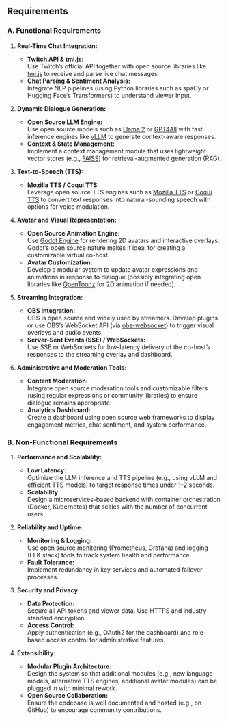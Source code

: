 ## Requirements

### A. Functional Requirements

1. **Real-Time Chat Integration:**
   - **Twitch API & tmi.js:**  
     Use Twitch’s official API together with open source libraries like [tmi.js](https://github.com/tmijs/tmi.js) to receive and parse live chat messages.
   - **Chat Parsing & Sentiment Analysis:**  
     Integrate NLP pipelines (using Python libraries such as spaCy or Hugging Face’s Transformers) to understand viewer input.

2. **Dynamic Dialogue Generation:**
   - **Open Source LLM Engine:**  
     Use open source models such as [Llama 2](https://ai.meta.com/llama/) or [GPT4All](https://gpt4all.io/) with fast inference engines like [vLLM](https://github.com/vllm-project/vllm) to generate context-aware responses.
   - **Context & State Management:**  
     Implement a context management module that uses lightweight vector stores (e.g., [FAISS](https://github.com/facebookresearch/faiss)) for retrieval-augmented generation (RAG).

3. **Text-to-Speech (TTS):**
   - **Mozilla TTS / Coqui TTS:**  
     Leverage open source TTS engines such as [Mozilla TTS](https://github.com/mozilla/TTS) or [Coqui TTS](https://github.com/coqui-ai/TTS) to convert text responses into natural-sounding speech with options for voice modulation.

4. **Avatar and Visual Representation:**
   - **Open Source Animation Engine:**  
     Use [Godot Engine](https://godotengine.org/) for rendering 2D avatars and interactive overlays. Godot’s open source nature makes it ideal for creating a customizable virtual co-host.
   - **Avatar Customization:**  
     Develop a modular system to update avatar expressions and animations in response to dialogue (possibly integrating open libraries like [OpenToonz](https://opentoonz.github.io/e/index.html) for 2D animation if needed).

5. **Streaming Integration:**
   - **OBS Integration:**  
     OBS is open source and widely used by streamers. Develop plugins or use OBS’s WebSocket API (via [obs-websocket](https://github.com/obsproject/obs-websocket)) to trigger visual overlays and audio events.
   - **Server-Sent Events (SSE) / WebSockets:**  
     Use SSE or WebSockets for low-latency delivery of the co-host’s responses to the streaming overlay and dashboard.

6. **Administrative and Moderation Tools:**
   - **Content Moderation:**  
     Integrate open source moderation tools and customizable filters (using regular expressions or community libraries) to ensure dialogue remains appropriate.
   - **Analytics Dashboard:**  
     Create a dashboard using open source web frameworks to display engagement metrics, chat sentiment, and system performance.

### B. Non-Functional Requirements

1. **Performance and Scalability:**
   - **Low Latency:**  
     Optimize the LLM inference and TTS pipeline (e.g., using vLLM and efficient TTS models) to target response times under 1–2 seconds.
   - **Scalability:**  
     Design a microservices-based backend with container orchestration (Docker, Kubernetes) that scales with the number of concurrent users.

2. **Reliability and Uptime:**
   - **Monitoring & Logging:**  
     Use open source monitoring (Prometheus, Grafana) and logging (ELK stack) tools to track system health and performance.
   - **Fault Tolerance:**  
     Implement redundancy in key services and automated failover processes.

3. **Security and Privacy:**
   - **Data Protection:**  
     Secure all API tokens and viewer data. Use HTTPS and industry-standard encryption.
   - **Access Control:**  
     Apply authentication (e.g., OAuth2 for the dashboard) and role-based access control for administrative features.

4. **Extensibility:**
   - **Modular Plugin Architecture:**  
     Design the system so that additional modules (e.g., new language models, alternative TTS engines, additional avatar modules) can be plugged in with minimal rework.
   - **Open Source Collaboration:**  
     Ensure the codebase is well documented and hosted (e.g., on GitHub) to encourage community contributions.
